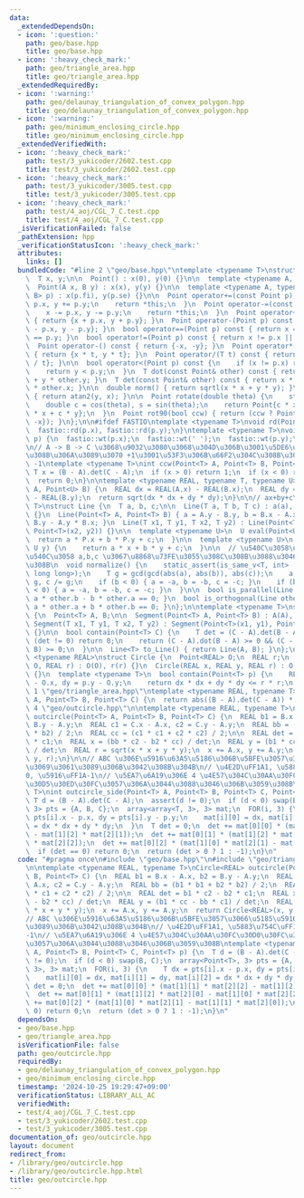 ```yaml
---
data:
  _extendedDependsOn:
  - icon: ':question:'
    path: geo/base.hpp
    title: geo/base.hpp
  - icon: ':heavy_check_mark:'
    path: geo/triangle_area.hpp
    title: geo/triangle_area.hpp
  _extendedRequiredBy:
  - icon: ':warning:'
    path: geo/delaunay_triangulation_of_convex_polygon.hpp
    title: geo/delaunay_triangulation_of_convex_polygon.hpp
  - icon: ':warning:'
    path: geo/minimum_enclosing_circle.hpp
    title: geo/minimum_enclosing_circle.hpp
  _extendedVerifiedWith:
  - icon: ':heavy_check_mark:'
    path: test/3_yukicoder/2602.test.cpp
    title: test/3_yukicoder/2602.test.cpp
  - icon: ':heavy_check_mark:'
    path: test/3_yukicoder/3005.test.cpp
    title: test/3_yukicoder/3005.test.cpp
  - icon: ':heavy_check_mark:'
    path: test/4_aoj/CGL_7_C.test.cpp
    title: test/4_aoj/CGL_7_C.test.cpp
  _isVerificationFailed: false
  _pathExtension: hpp
  _verificationStatusIcon: ':heavy_check_mark:'
  attributes:
    links: []
  bundledCode: "#line 2 \"geo/base.hpp\"\ntemplate <typename T>\nstruct Point {\n\
    \  T x, y;\n\n  Point() : x(0), y(0) {}\n\n  template <typename A, typename B>\n\
    \  Point(A x, B y) : x(x), y(y) {}\n\n  template <typename A, typename B>\n  Point(pair<A,\
    \ B> p) : x(p.fi), y(p.se) {}\n\n  Point operator+=(const Point p) {\n    x +=\
    \ p.x, y += p.y;\n    return *this;\n  }\n  Point operator-=(const Point p) {\n\
    \    x -= p.x, y -= p.y;\n    return *this;\n  }\n  Point operator+(Point p) const\
    \ { return {x + p.x, y + p.y}; }\n  Point operator-(Point p) const { return {x\
    \ - p.x, y - p.y}; }\n  bool operator==(Point p) const { return x == p.x && y\
    \ == p.y; }\n  bool operator!=(Point p) const { return x != p.x || y != p.y; }\n\
    \  Point operator-() const { return {-x, -y}; }\n  Point operator*(T t) const\
    \ { return {x * t, y * t}; }\n  Point operator/(T t) const { return {x / t, y\
    \ / t}; }\n\n  bool operator<(Point p) const {\n    if (x != p.x) return x < p.x;\n\
    \    return y < p.y;\n  }\n  T dot(const Point& other) const { return x * other.x\
    \ + y * other.y; }\n  T det(const Point& other) const { return x * other.y - y\
    \ * other.x; }\n\n  double norm() { return sqrtl(x * x + y * y); }\n  double angle()\
    \ { return atan2(y, x); }\n\n  Point rotate(double theta) {\n    static_assert(!is_integral<T>::value);\n\
    \    double c = cos(theta), s = sin(theta);\n    return Point{c * x - s * y, s\
    \ * x + c * y};\n  }\n  Point rot90(bool ccw) { return (ccw ? Point{-y, x} : Point{y,\
    \ -x}); }\n};\n\n#ifdef FASTIO\ntemplate <typename T>\nvoid rd(Point<T>& p) {\n\
    \  fastio::rd(p.x), fastio::rd(p.y);\n}\ntemplate <typename T>\nvoid wt(Point<T>&\
    \ p) {\n  fastio::wt(p.x);\n  fastio::wt(' ');\n  fastio::wt(p.y);\n}\n#endif\n\
    \n// A -> B -> C \u3068\u9032\u3080\u3068\u304D\u306B\u3001\u5DE6\u306B\u66F2\u304C\
    \u308B\u306A\u3089\u3070 +1\u3001\u53F3\u306B\u66F2\u304C\u308B\u306A\u3089\u3070\
    \ -1\ntemplate <typename T>\nint ccw(Point<T> A, Point<T> B, Point<T> C) {\n \
    \ T x = (B - A).det(C - A);\n  if (x > 0) return 1;\n  if (x < 0) return -1;\n\
    \  return 0;\n}\n\ntemplate <typename REAL, typename T, typename U>\nREAL dist(Point<T>\
    \ A, Point<U> B) {\n  REAL dx = REAL(A.x) - REAL(B.x);\n  REAL dy = REAL(A.y)\
    \ - REAL(B.y);\n  return sqrt(dx * dx + dy * dy);\n}\n\n// ax+by+c\ntemplate <typename\
    \ T>\nstruct Line {\n  T a, b, c;\n\n  Line(T a, T b, T c) : a(a), b(b), c(c)\
    \ {}\n  Line(Point<T> A, Point<T> B) { a = A.y - B.y, b = B.x - A.x, c = A.x *\
    \ B.y - A.y * B.x; }\n  Line(T x1, T y1, T x2, T y2) : Line(Point<T>(x1, y1),\
    \ Point<T>(x2, y2)) {}\n\n  template <typename U>\n  U eval(Point<U> P) {\n  \
    \  return a * P.x + b * P.y + c;\n  }\n\n  template <typename U>\n  T eval(U x,\
    \ U y) {\n    return a * x + b * y + c;\n  }\n\n  // \u540C\u3058\u76F4\u7DDA\u304C\
    \u540C\u3058 a,b,c \u3067\u8868\u73FE\u3055\u308C\u308B\u3088\u3046\u306B\u3059\
    \u308B\n  void normalize() {\n    static_assert(is_same_v<T, int> || is_same_v<T,\
    \ long long>);\n    T g = gcd(gcd(abs(a), abs(b)), abs(c));\n    a /= g, b /=\
    \ g, c /= g;\n    if (b < 0) { a = -a, b = -b, c = -c; }\n    if (b == 0 && a\
    \ < 0) { a = -a, b = -b, c = -c; }\n  }\n\n  bool is_parallel(Line other) { return\
    \ a * other.b - b * other.a == 0; }\n  bool is_orthogonal(Line other) { return\
    \ a * other.a + b * other.b == 0; }\n};\n\ntemplate <typename T>\nstruct Segment\
    \ {\n  Point<T> A, B;\n\n  Segment(Point<T> A, Point<T> B) : A(A), B(B) {}\n \
    \ Segment(T x1, T y1, T x2, T y2) : Segment(Point<T>(x1, y1), Point<T>(x2, y2))\
    \ {}\n\n  bool contain(Point<T> C) {\n    T det = (C - A).det(B - A);\n    if\
    \ (det != 0) return 0;\n    return (C - A).dot(B - A) >= 0 && (C - B).dot(A -\
    \ B) >= 0;\n  }\n\n  Line<T> to_Line() { return Line(A, B); }\n};\n\ntemplate\
    \ <typename REAL>\nstruct Circle {\n  Point<REAL> O;\n  REAL r;\n  Circle(Point<REAL>\
    \ O, REAL r) : O(O), r(r) {}\n  Circle(REAL x, REAL y, REAL r) : O(x, y), r(r)\
    \ {}\n  template <typename T>\n  bool contain(Point<T> p) {\n    REAL dx = p.x\
    \ - O.x, dy = p.y - O.y;\n    return dx * dx + dy * dy <= r * r;\n  }\n};\n#line\
    \ 1 \"geo/triangle_area.hpp\"\ntemplate <typename REAL, typename T>\nREAL triangle_area(Point<T>\
    \ A, Point<T> B, Point<T> C) {\n  return abs((B - A).det(C - A)) * 0.5;\n}\n#line\
    \ 4 \"geo/outcircle.hpp\"\n\ntemplate <typename REAL, typename T>\nCircle<REAL>\
    \ outcircle(Point<T> A, Point<T> B, Point<T> C) {\n  REAL b1 = B.x - A.x, b2 =\
    \ B.y - A.y;\n  REAL c1 = C.x - A.x, c2 = C.y - A.y;\n  REAL bb = (b1 * b1 + b2\
    \ * b2) / 2;\n  REAL cc = (c1 * c1 + c2 * c2) / 2;\n\n  REAL det = b1 * c2 - b2\
    \ * c1;\n  REAL x = (bb * c2 - b2 * cc) / det;\n  REAL y = (b1 * cc - bb * c1)\
    \ / det;\n  REAL r = sqrt(x * x + y * y);\n  x += A.x, y += A.y;\n  return Circle<REAL>(x,\
    \ y, r);\n}\n\n// ABC \u306E\u5916\u63A5\u5186\u306B\u5BFE\u3057\u3066\u5185\u5916\
    \u3069\u3061\u3089\u306B\u3042\u308B\u304B\n// \u4E2D\uFF1A1, \u5883\u754C\uFF1A\
    0, \u5916\uFF1A-1\n// \u5EA7\u6A19\u306E 4 \u4E57\u304C\u30AA\u30FC\u30D0\u30FC\
    \u30D5\u30ED\u30FC\u3057\u306A\u3044\u3088\u3046\u306B\u3059\u308B\ntemplate <typename\
    \ T>\nint outcircle_side(Point<T> A, Point<T> B, Point<T> C, Point<T> p) {\n \
    \ T d = (B - A).det(C - A);\n  assert(d != 0);\n  if (d < 0) swap(B, C);\n  array<Point<T>,\
    \ 3> pts = {A, B, C};\n  array<array<T, 3>, 3> mat;\n  FOR(i, 3) {\n    T dx =\
    \ pts[i].x - p.x, dy = pts[i].y - p.y;\n    mat[i][0] = dx, mat[i][1] = dy, mat[i][2]\
    \ = dx * dx + dy * dy;\n  }\n  T det = 0;\n  det += mat[0][0] * (mat[1][1] * mat[2][2]\
    \ - mat[1][2] * mat[2][1]);\n  det += mat[0][1] * (mat[1][2] * mat[2][0] - mat[1][0]\
    \ * mat[2][2]);\n  det += mat[0][2] * (mat[1][0] * mat[2][1] - mat[1][1] * mat[2][0]);\n\
    \  if (det == 0) return 0;\n  return (det > 0 ? 1 : -1);\n}\n"
  code: "#pragma once\n#include \"geo/base.hpp\"\n#include \"geo/triangle_area.hpp\"\
    \n\ntemplate <typename REAL, typename T>\nCircle<REAL> outcircle(Point<T> A, Point<T>\
    \ B, Point<T> C) {\n  REAL b1 = B.x - A.x, b2 = B.y - A.y;\n  REAL c1 = C.x -\
    \ A.x, c2 = C.y - A.y;\n  REAL bb = (b1 * b1 + b2 * b2) / 2;\n  REAL cc = (c1\
    \ * c1 + c2 * c2) / 2;\n\n  REAL det = b1 * c2 - b2 * c1;\n  REAL x = (bb * c2\
    \ - b2 * cc) / det;\n  REAL y = (b1 * cc - bb * c1) / det;\n  REAL r = sqrt(x\
    \ * x + y * y);\n  x += A.x, y += A.y;\n  return Circle<REAL>(x, y, r);\n}\n\n\
    // ABC \u306E\u5916\u63A5\u5186\u306B\u5BFE\u3057\u3066\u5185\u5916\u3069\u3061\
    \u3089\u306B\u3042\u308B\u304B\n// \u4E2D\uFF1A1, \u5883\u754C\uFF1A0, \u5916\uFF1A\
    -1\n// \u5EA7\u6A19\u306E 4 \u4E57\u304C\u30AA\u30FC\u30D0\u30FC\u30D5\u30ED\u30FC\
    \u3057\u306A\u3044\u3088\u3046\u306B\u3059\u308B\ntemplate <typename T>\nint outcircle_side(Point<T>\
    \ A, Point<T> B, Point<T> C, Point<T> p) {\n  T d = (B - A).det(C - A);\n  assert(d\
    \ != 0);\n  if (d < 0) swap(B, C);\n  array<Point<T>, 3> pts = {A, B, C};\n  array<array<T,\
    \ 3>, 3> mat;\n  FOR(i, 3) {\n    T dx = pts[i].x - p.x, dy = pts[i].y - p.y;\n\
    \    mat[i][0] = dx, mat[i][1] = dy, mat[i][2] = dx * dx + dy * dy;\n  }\n  T\
    \ det = 0;\n  det += mat[0][0] * (mat[1][1] * mat[2][2] - mat[1][2] * mat[2][1]);\n\
    \  det += mat[0][1] * (mat[1][2] * mat[2][0] - mat[1][0] * mat[2][2]);\n  det\
    \ += mat[0][2] * (mat[1][0] * mat[2][1] - mat[1][1] * mat[2][0]);\n  if (det ==\
    \ 0) return 0;\n  return (det > 0 ? 1 : -1);\n}\n"
  dependsOn:
  - geo/base.hpp
  - geo/triangle_area.hpp
  isVerificationFile: false
  path: geo/outcircle.hpp
  requiredBy:
  - geo/delaunay_triangulation_of_convex_polygon.hpp
  - geo/minimum_enclosing_circle.hpp
  timestamp: '2024-10-25 19:29:47+09:00'
  verificationStatus: LIBRARY_ALL_AC
  verifiedWith:
  - test/4_aoj/CGL_7_C.test.cpp
  - test/3_yukicoder/2602.test.cpp
  - test/3_yukicoder/3005.test.cpp
documentation_of: geo/outcircle.hpp
layout: document
redirect_from:
- /library/geo/outcircle.hpp
- /library/geo/outcircle.hpp.html
title: geo/outcircle.hpp
---
```

